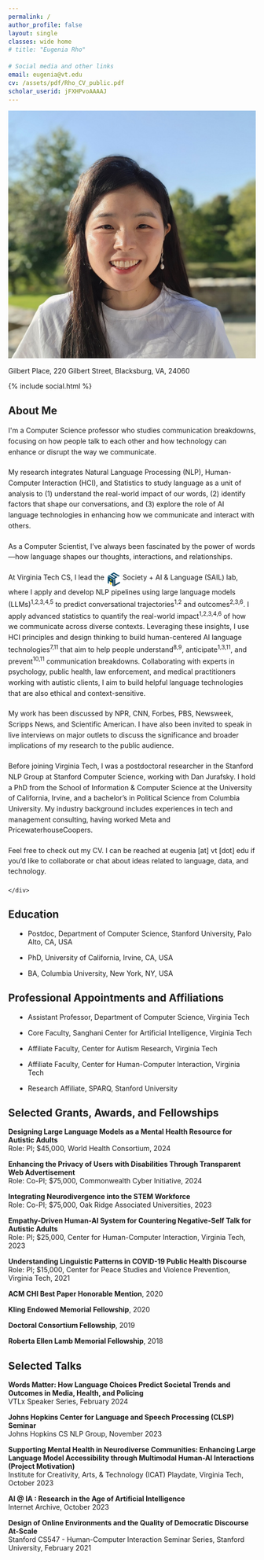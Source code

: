 ```yaml
---
permalink: /
author_profile: false
layout: single
classes: wide home
# title: "Eugenia Rho"

# Social media and other links
email: eugenia@vt.edu
cv: /assets/pdf/Rho_CV_public.pdf
scholar_userid: jFXHPvoAAAAJ
---
```


<div class='rho-profile-header'>
    <div class='rho-profile-img'>
        <img src='/assets/images/team/headshot_oct2024_crop.jpg' alt='Eugenia Rho Professional Headshot'/>
        <p>Gilbert Place, 220 Gilbert Street, Blacksburg, VA, 24060</p>
        {% include social.html %}
    </div>
    <div class='rho-profile-header-text'>
    <h2>About Me</h2>

<p style="margin-bottom: 20px; line-height: 1.55;">
    I'm a Computer Science professor who studies communication breakdowns, focusing on how people talk to each other and how technology can enhance or disrupt the way we communicate.
</p>

<p style="margin-bottom: 20px;line-height: 1.55;">
    My research integrates Natural Language Processing (NLP), Human-Computer Interaction (HCI), and Statistics 
    to study language as a unit of analysis to (1) understand the real-world impact of our words, 
    (2) identify factors that shape our conversations, and 
    (3) explore the role of AI language technologies in enhancing how we communicate and interact with others.
</p>

<p style="margin-bottom: 20px;line-height: 1.55;">
    As a Computer Scientist, I’ve always been fascinated by the <a href="https://www.youtube.com/watch?v=f4JsKcrpsaM" style="text-decoration: none;">power of words</a>—how language shapes our thoughts, 
    interactions, and relationships.
</p>

<p style="margin-bottom: 20px; line-height: 1.55;">
    At <a href="https://cs.vt.edu/" style="text-decoration: none;">Virginia Tech CS</a>, I lead the 
    <sup style="vertical-align: top;">
        <img src="/assets/images/sail_logo.svg" alt="SAIL Lab Logo" class="sail-logo" style="width: 30px; height: 30px; vertical-align: top;"/>
    </sup> 
    <a href="https://eugeniarho.com/sail/" style="text-decoration: none;">Society + AI & Language (SAIL)</a> lab, where I apply and develop NLP pipelines using large language models (LLMs)<sup><a href="https://dl.acm.org/doi/10.1145/3613904.3642117" style="text-decoration: none;">1</a>,<a href="https://ojs.aaai.org/index.php/ICWSM/article/view/22135" style="text-decoration: none;">2</a>,<a href="https://www.pnas.org/doi/epdf/10.1073/pnas.2216162120" style="text-decoration: none;">3</a>,<a href="https://arxiv.org/abs/2403.16514" style="text-decoration: none;">4</a>,<a href="https://arxiv.org/abs/2403.14117" style="text-decoration: none;">5</a></sup> 
    to predict conversational trajectories<sup><a href="https://dl.acm.org/doi/10.1145/3613904.3642117" style="text-decoration: none;">1</a>,<a href="https://ojs.aaai.org/index.php/ICWSM/article/view/22135" style="text-decoration: none;">2</a></sup> and outcomes<sup><a href="https://ojs.aaai.org/index.php/ICWSM/article/view/22135" style="text-decoration: none;">2</a>,<a href="https://www.pnas.org/doi/epdf/10.1073/pnas.2216162120" style="text-decoration: none;">3</a>,<a href="https://dl.acm.org/doi/10.1145/3313831.3376542" style="text-decoration: none;">6</a></sup>. I apply advanced statistics to quantify the real-world impact<sup><a href="https://dl.acm.org/doi/10.1145/3613904.3642117" style="text-decoration: none;">1</a>,<a href="https://ojs.aaai.org/index.php/ICWSM/article/view/22135" style="text-decoration: none;">2</a>,<a href="https://www.pnas.org/doi/epdf/10.1073/pnas.2216162120" style="text-decoration: none;">3</a>,<a href="https://arxiv.org/abs/2403.16514" style="text-decoration: none;">4</a>,<a href="https://dl.acm.org/doi/10.1145/3313831.3376542" style="text-decoration: none;">6</a></sup> 
    of how we communicate across diverse contexts. Leveraging these insights, I use HCI principles and design thinking to build human-centered AI language technologies<sup><a href="https://eugeniarho.com/publications/" style="text-decoration: none;">7</a>,<a href="https://eugeniarho.com/publications/" style="text-decoration: none;">11</a></sup> that aim to help people understand<sup><a href="https://eugeniarho.com/publications/" style="text-decoration: none;">8</a>,<a href="https://eugeniarho.com/publications/" style="text-decoration: none;">9</a></sup>, anticipate<sup><a href="https://dl.acm.org/doi/10.1145/3613904.3642117" style="text-decoration: none;">1</a>,<a href="https://arxiv.org/abs/2403.14117" style="text-decoration: none;">3</a>,<a href="https://eugeniarho.com/publications/" style="text-decoration: none;">11</a></sup>, and prevent<sup><a href="https://arxiv.org/abs/2403.17116" style="text-decoration: none;">10</a>,<a href="https://eugeniarho.com/publications/" style="text-decoration: none;">11</a></sup> communication breakdowns. Collaborating with experts in psychology, public health, law enforcement, and medical practitioners working with autistic clients, I aim to build helpful language technologies that are also ethical and context-sensitive.
</p>



<p style="margin-bottom: 20px;line-height: 1.55;">
    My work has been discussed by <a href="https://www.npr.org/2023/05/31/1179030783/for-black-drivers-a-police-officers-first-45-words-are-a-sign-of-whats-to-come" target="_blank" style="text-decoration: none;">NPR</a>, <a href="https://www.youtube.com/watch?v=fw-5fIT2yAI&t=3s&pp=ygUPY25uIGV1Z2VuaWEgcmhv" target="_blank" style="text-decoration: none;">CNN</a>, <a href="https://www.forbes.com/sites/brycehoffman/2024/02/14/be-careful-what-you-feed-your-head/?sh=1e83204b67cc" target="_blank" style="text-decoration: none;">Forbes</a>, <a href="https://www.youtube.com/watch?v=dE41Bn3wZP4&list=PLgawtcOBBjr9w4YGiJrPD8f6MXTCIUfK9&index=112" target="_blank" style="text-decoration: none;">PBS</a>, <a href="https://www.newsweek.com" target="_blank" style="text-decoration: none;">Newsweek</a>, <a href="https://www.youtube.com/watch?v=V8j0Uan6vcc&t=108s" target="_blank" style="text-decoration: none;">Scripps News</a>, and <a href="https://www.scientificamerican.com/article/ai-tool-predicts-whether-online-health-misinformation-will-cause-real-world/" target="_blank" style="text-decoration: none;">Scientific American</a>. I have also been invited to speak in live interviews on major outlets to discuss the significance and broader implications of my research to the public audience.
</p>

<p style="margin-bottom: 20px;line-height: 1.55;">
    Before joining Virginia Tech, I was a postdoctoral researcher in the <a href="https://nlp.stanford.edu/people/" target="_blank" style="text-decoration: none;">Stanford NLP Group</a> at <a href="https://www.cs.stanford.edu/about" target="_blank" style="text-decoration: none;">Stanford Computer Science</a>, working with <a href="https://web.stanford.edu/~jurafsky/" target="_blank" style="text-decoration: none;">Dan Jurafsky</a>. I hold a PhD from the School of Information & Computer Science at the University of California, Irvine, and a bachelor’s in Political Science from <a href="https://www.college.columbia.edu/" target="_blank" style="text-decoration: none;">Columbia University</a>. My industry background includes experiences in tech and management consulting, having worked Meta and PricewaterhouseCoopers.
</p>

<p style="margin-bottom: 20px;line-height: 1.5;">
    Feel free to check out my <a href="/assets/pdf/Rho_CV_public.pdf" target="_blank" style="text-decoration: none;">CV</a>. 
    I can be reached at eugenia [at] vt [dot] edu if you’d like to collaborate or chat about ideas related to language, data, and technology.
</p>

 
 
  
  
  
  

    </div>

</div>

## Education

<ul style="list-style-type: disc; padding-left: 40px;">
    <li style="margin-bottom: 15px;">Postdoc, Department of Computer Science, Stanford University, Palo Alto, CA, USA</li>
    <li style="margin-bottom: 15px;">PhD, University of California, Irvine, CA, USA</li>
    <li style="margin-bottom: 15px;">BA, Columbia University, New York, NY, USA</li>
</ul>

## Professional Appointments and Affiliations

<ul style="list-style-type: disc; padding-left: 40px;">
    <li style="margin-bottom: 15px;">Assistant Professor, Department of Computer Science, Virginia Tech</li>
    <li style="margin-bottom: 15px;">Core Faculty, Sanghani Center for Artificial Intelligence, Virginia Tech</li>
    <li style="margin-bottom: 15px;">Affiliate Faculty, Center for Autism Research, Virginia Tech</li>
    <li style="margin-bottom: 15px;">Affiliate Faculty, Center for Human-Computer Interaction, Virginia Tech</li>
    <li style="margin-bottom: 15px;">Research Affiliate, SPARQ, Stanford University</li>
</ul>

## Selected Grants, Awards, and Fellowships

<ul style="list-style-type: none; padding-left: 0;">
    <li style="margin-bottom: 15px;">
        <strong>Designing Large Language Models as a Mental Health Resource for Autistic Adults</strong> <br>
        Role: PI; $45,000, World Health Consortium, 2024
    </li>
    <li style="margin-bottom: 15px;">
        <strong>Enhancing the Privacy of Users with Disabilities Through Transparent Web Advertisement</strong> <br>
        Role: Co-PI; $75,000, Commonwealth Cyber Initiative,  2024
    </li>
    <li style="margin-bottom: 15px;">
        <strong>Integrating Neurodivergence into the STEM Workforce</strong><br>
        Role: Co-PI; $75,000, Oak Ridge Associated Universities, 2023
    </li>
    <li style="margin-bottom: 15px;">
        <strong>Empathy-Driven Human-AI System for Countering Negative-Self Talk for Autistic Adults</strong> <br>
        Role: PI; $25,000, Center for Human-Computer Interaction, Virginia Tech, 2023
    </li>
    <li style="margin-bottom: 15px;">
        <strong>Understanding Linguistic Patterns in COVID-19 Public Health Discourse</strong> <br>
        Role: PI; $15,000, Center for Peace Studies and Violence Prevention, Virginia Tech, 2021
    </li>
    <li style="margin-bottom: 15px;">
        <strong>ACM CHI Best Paper Honorable Mention</strong>, 2020
    </li>
    <li style="margin-bottom: 15px;">
        <strong>Kling Endowed Memorial Fellowship</strong>, 2020
    </li>
    <li style="margin-bottom: 15px;">
        <strong>Doctoral Consortium Fellowship</strong>, 2019
    </li>
    <li style="margin-bottom: 15px;">
        <strong>Roberta Ellen Lamb Memorial Fellowship</strong>, 2018
    </li>
</ul>

## Selected Talks

<ul style="list-style-type: none; padding-left: 0;">
    <li style="margin-bottom: 15px;">
        <strong><a href="/assets/pdf/VTLxSpeakerSeries.pdf" style="text-decoration: none;">Words Matter: How Language Choices Predict Societal Trends and Outcomes in Media, Health, and Policing</a></strong><br>
        VTLx Speaker Series, February 2024
    </li>
    <li style="margin-bottom: 15px;">
        <strong><a href="https://www.youtube.com/watch?v=f4JsKcrpsaM" style="text-decoration: none;">Johns Hopkins Center for Language and Speech Processing (CLSP) Seminar</a></strong><br>
        Johns Hopkins CS NLP Group, November 2023
    </li>
    <li style="margin-bottom: 15px;">
        <strong><a href="https://www.canva.com/design/DAFfWKiWyqg/at0rTi5-ddcTEm2c7IX1hQ/view?utm_content=DAFfWKiWyqg&utm_campaign=share_your_design&utm_medium=link&utm_source=shareyourdesignpanel" style="text-decoration: none;">Supporting Mental Health in Neurodiverse Communities: Enhancing Large Language Model Accessibility through Multimodal Human-AI Interactions (Project Motivation)</a></strong><br>
        Institute for Creativity, Arts, & Technology (ICAT) Playdate, Virginia Tech, October 2023
    </li>
    <li style="margin-bottom: 15px;">
        <strong><a href="https://blog.archive.org/event/ai-ia-research-in-the-age-of-artificial-intelligence/" style="text-decoration: none;">AI @ IA : Research in the Age of Artificial Intelligence</a></strong><br>
        Internet Archive, October 2023
    </li>
    <li style="margin-bottom: 15px;">
        <strong><a href="https://www.youtube.com/watch?v=HFHLxzaNYBM&t=452s" style="text-decoration: none;">Design of Online Environments and the Quality of Democratic Discourse At-Scale</a></strong><br>
        Stanford CS547 - Human-Computer Interaction Seminar Series, Stanford University, February 2021
    </li>
</ul>